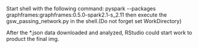Start shell with the following command:
pyspark  --packages graphframes:graphframes:0.5.0-spark2.1-s_2.11
then execute the gsw_passing_network.py in the shell.(Do not forget set WorkDirectory)

After the *.json data downloaded and analyzed, RStudio could start work to product the final img.

